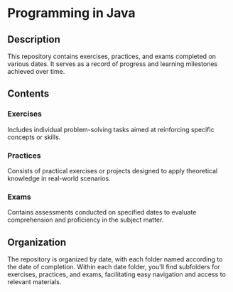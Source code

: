 # **Programming in Java**

## Description
This repository contains exercises, practices, and exams completed on various dates. It serves as a record of progress and learning milestones achieved over time.

## Contents

### **Exercises** 
Includes individual problem-solving tasks aimed at reinforcing specific concepts or skills.

### **Practices**
Consists of practical exercises or projects designed to apply theoretical knowledge in real-world scenarios.

### **Exams**
Contains assessments conducted on specified dates to evaluate comprehension and proficiency in the subject matter.

## Organization
The repository is organized by date, with each folder named according to the date of completion. Within each date folder, you'll find subfolders for exercises, practices, and exams, facilitating easy navigation and access to relevant materials.
